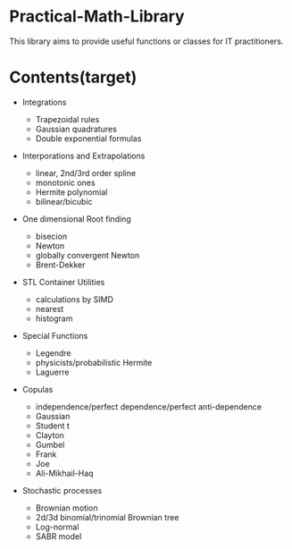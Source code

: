 # Practical-Math-Library
This library aims to provide useful functions or classes for IT practitioners.

# Contents(target)
 - Integrations
    - Trapezoidal rules
    - Gaussian quadratures
    - Double exponential formulas
    
 - Interporations and Extrapolations
    - linear, 2nd/3rd order spline
    - monotonic ones
    - Hermite polynomial
    - bilinear/bicubic

 - One dimensional Root finding
    - bisecion
    - Newton
    - globally convergent Newton
    - Brent-Dekker
    
 - STL Container Utilities
    - calculations by SIMD
    - nearest
    - histogram
    
 - Special Functions
    - Legendre
    - physicists/probabilistic Hermite
    - Laguerre
    
 - Copulas
    - independence/perfect dependence/perfect anti-dependence
    - Gaussian
    - Student t
    - Clayton
    - Gumbel
    - Frank
    - Joe
    - Ali-Mikhail-Haq
 
 - Stochastic processes
    - Brownian motion
    - 2d/3d binomial/trinomial Brownian tree
    - Log-normal
    - SABR model

